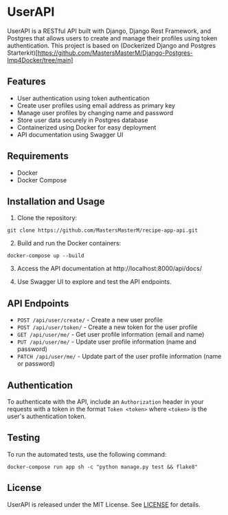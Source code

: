 # UserAPI

UserAPI is a RESTful API built with Django, Django Rest Framework, and Postgres that allows users to create and manage their profiles using token authentication.
This project is based on (Dockerized Django and Postgres Starterkit)[https://github.com/MastersMasterM/Django-Postgres-Imp4Docker/tree/main]

## Features

- User authentication using token authentication
- Create user profiles using email address as primary key
- Manage user profiles by changing name and password
- Store user data securely in Postgres database
- Containerized using Docker for easy deployment
- API documentation using Swagger UI

## Requirements

- Docker
- Docker Compose

## Installation and Usage

1. Clone the repository:

```
git clone https://github.com/MastersMasterM/recipe-app-api.git
```

2. Build and run the Docker containers:

```
docker-compose up --build
```

3. Access the API documentation at http://localhost:8000/api/docs/

4. Use Swagger UI to explore and test the API endpoints.

## API Endpoints

- `POST /api/user/create/` - Create a new user profile
- `POST /api/user/token/` - Create a new token for the user profile
- `GET /api/user/me/` - Get user profile information (email and name)
- `PUT /api/user/me/` - Update user profile information (name and password)
- `PATCH /api/user/me/` - Update part of the user profile information (name or password)

## Authentication

To authenticate with the API, include an `Authorization` header in your requests with a token in the format `Token <token>` where `<token>` is the user's authentication token.

## Testing

To run the automated tests, use the following command:

```
docker-compose run app sh -c "python manage.py test && flake8"
```

## License

UserAPI is released under the MIT License. See [LICENSE](LICENSE) for details.

